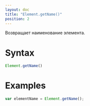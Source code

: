 ```yaml
---
layout: doc
title: "Element.getName()"
position: 2
---
```


Возвращает наименование элемента.

# Syntax

```js
Element.getName()
```

# Examples

```js
var elementName = Element.getName();
```
